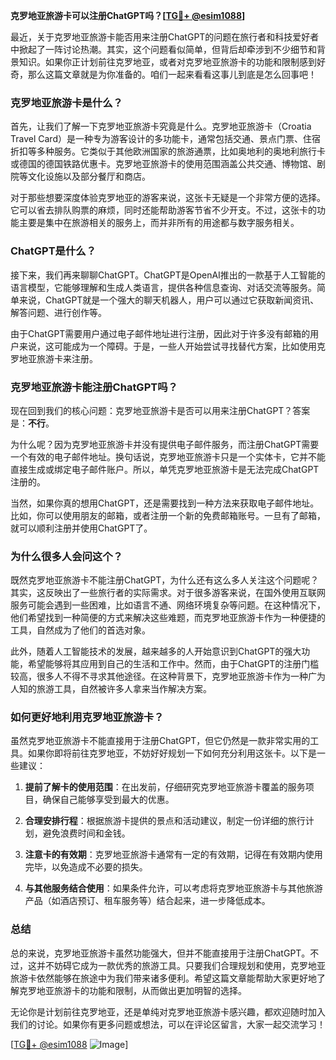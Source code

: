 **克罗地亚旅游卡可以注册ChatGPT吗？[[TG💪+ @esim1088](https://t.me/s/esim1088)]**

最近，关于克罗地亚旅游卡能否用来注册ChatGPT的问题在旅行者和科技爱好者中掀起了一阵讨论热潮。其实，这个问题看似简单，但背后却牵涉到不少细节和背景知识。如果你正计划前往克罗地亚，或者对克罗地亚旅游卡的功能和限制感到好奇，那么这篇文章就是为你准备的。咱们一起来看看这事儿到底是怎么回事吧！

### 克罗地亚旅游卡是什么？

首先，让我们了解一下克罗地亚旅游卡究竟是什么。克罗地亚旅游卡（Croatia Travel Card）是一种专为游客设计的多功能卡，通常包括交通、景点门票、住宿折扣等多种服务。它类似于其他欧洲国家的旅游通票，比如奥地利的奥地利旅行卡或德国的德国铁路优惠卡。克罗地亚旅游卡的使用范围涵盖公共交通、博物馆、剧院等文化设施以及部分餐厅和商店。

对于那些想要深度体验克罗地亚的游客来说，这张卡无疑是一个非常方便的选择。它可以省去排队购票的麻烦，同时还能帮助游客节省不少开支。不过，这张卡的功能主要是集中在旅游相关的服务上，而并非所有的用途都与数字服务相关。

### ChatGPT是什么？

接下来，我们再来聊聊ChatGPT。ChatGPT是OpenAI推出的一款基于人工智能的语言模型，它能够理解和生成人类语言，提供各种信息查询、对话交流等服务。简单来说，ChatGPT就是一个强大的聊天机器人，用户可以通过它获取新闻资讯、解答问题、进行创作等。

由于ChatGPT需要用户通过电子邮件地址进行注册，因此对于许多没有邮箱的用户来说，这可能成为一个障碍。于是，一些人开始尝试寻找替代方案，比如使用克罗地亚旅游卡来注册。

### 克罗地亚旅游卡能注册ChatGPT吗？

现在回到我们的核心问题：克罗地亚旅游卡是否可以用来注册ChatGPT？答案是：**不行**。

为什么呢？因为克罗地亚旅游卡并没有提供电子邮件服务，而注册ChatGPT需要一个有效的电子邮件地址。换句话说，克罗地亚旅游卡只是一个实体卡，它并不能直接生成或绑定电子邮件账户。所以，单凭克罗地亚旅游卡是无法完成ChatGPT注册的。

当然，如果你真的想用ChatGPT，还是需要找到一种方法来获取电子邮件地址。比如，你可以使用朋友的邮箱，或者注册一个新的免费邮箱账号。一旦有了邮箱，就可以顺利注册并使用ChatGPT了。

### 为什么很多人会问这个？

既然克罗地亚旅游卡不能注册ChatGPT，为什么还有这么多人关注这个问题呢？其实，这反映出了一些旅行者的实际需求。对于很多游客来说，在国外使用互联网服务可能会遇到一些困难，比如语言不通、网络环境复杂等问题。在这种情况下，他们希望找到一种简便的方式来解决这些难题，而克罗地亚旅游卡作为一种便捷的工具，自然成为了他们的首选对象。

此外，随着人工智能技术的发展，越来越多的人开始意识到ChatGPT的强大功能，希望能够将其应用到自己的生活和工作中。然而，由于ChatGPT的注册门槛较高，很多人不得不寻求其他途径。在这种背景下，克罗地亚旅游卡作为一种广为人知的旅游工具，自然被许多人拿来当作解决方案。

### 如何更好地利用克罗地亚旅游卡？

虽然克罗地亚旅游卡不能直接用于注册ChatGPT，但它仍然是一款非常实用的工具。如果你即将前往克罗地亚，不妨好好规划一下如何充分利用这张卡。以下是一些建议：

1. **提前了解卡的使用范围**：在出发前，仔细研究克罗地亚旅游卡覆盖的服务项目，确保自己能够享受到最大的优惠。
   
2. **合理安排行程**：根据旅游卡提供的景点和活动建议，制定一份详细的旅行计划，避免浪费时间和金钱。

3. **注意卡的有效期**：克罗地亚旅游卡通常有一定的有效期，记得在有效期内使用完毕，以免造成不必要的损失。

4. **与其他服务结合使用**：如果条件允许，可以考虑将克罗地亚旅游卡与其他旅游产品（如酒店预订、租车服务等）结合起来，进一步降低成本。

### 总结

总的来说，克罗地亚旅游卡虽然功能强大，但并不能直接用于注册ChatGPT。不过，这并不妨碍它成为一款优秀的旅游工具。只要我们合理规划和使用，克罗地亚旅游卡依然能够在旅途中为我们带来诸多便利。希望这篇文章能帮助大家更好地了解克罗地亚旅游卡的功能和限制，从而做出更加明智的选择。

无论你是计划前往克罗地亚，还是单纯对克罗地亚旅游卡感兴趣，都欢迎随时加入我们的讨论。如果你有更多问题或想法，可以在评论区留言，大家一起交流学习！

[[TG💪+ @esim1088](https://t.me/s/esim1088) ![Image](https://i.postimg.cc/4NQfJmqS/Snipaste-2025-05-13-00-14-12.png)]
